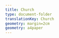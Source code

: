 ```yaml
---
title: Church
type: document-folder
translationKey: Church
geometry: margin=2cm
geometry: a4paper
---
```


